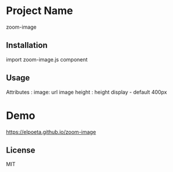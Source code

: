 # Project Name
zoom-image

## Installation

import zoom-image.js component

<head>
    <script src="./zoom-image.js"></script>
</head>

## Usage
  <zoom-image 
        image="your url image"
        height='600'
    >
    </zoom-image>
 
   Attributes :
        image: url image
        height :  height display - default 400px

# Demo
https://elpoeta.github.io/zoom-image

## License

MIT

